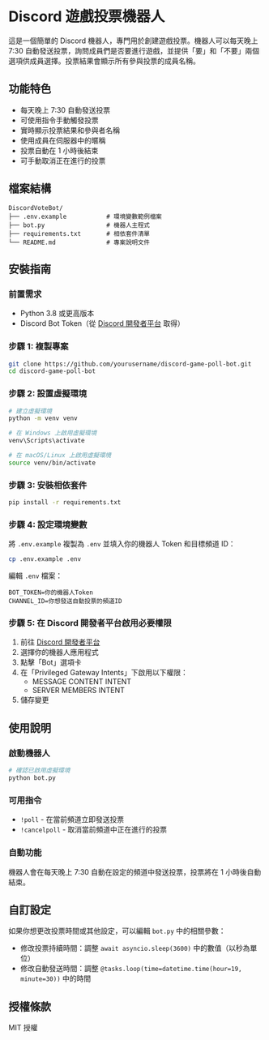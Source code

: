 # Discord 遊戲投票機器人

這是一個簡單的 Discord 機器人，專門用於創建遊戲投票。機器人可以每天晚上 7:30 自動發送投票，詢問成員們是否要進行遊戲，並提供「要」和「不要」兩個選項供成員選擇。投票結果會顯示所有參與投票的成員名稱。

## 功能特色

- 每天晚上 7:30 自動發送投票
- 可使用指令手動觸發投票
- 實時顯示投票結果和參與者名稱
- 使用成員在伺服器中的暱稱
- 投票自動在 1 小時後結束
- 可手動取消正在進行的投票

## 檔案結構

```
DiscordVoteBot/
├── .env.example           # 環境變數範例檔案
├── bot.py                 # 機器人主程式
├── requirements.txt       # 相依套件清單
└── README.md              # 專案說明文件
```

## 安裝指南

### 前置需求

- Python 3.8 或更高版本
- Discord Bot Token（從 [Discord 開發者平台](https://discord.com/developers/applications) 取得）

### 步驟 1: 複製專案

```bash
git clone https://github.com/yourusername/discord-game-poll-bot.git
cd discord-game-poll-bot
```

### 步驟 2: 設置虛擬環境

```bash
# 建立虛擬環境
python -m venv venv

# 在 Windows 上啟用虛擬環境
venv\Scripts\activate

# 在 macOS/Linux 上啟用虛擬環境
source venv/bin/activate
```

### 步驟 3: 安裝相依套件

```bash
pip install -r requirements.txt
```

### 步驟 4: 設定環境變數

將 `.env.example` 複製為 `.env` 並填入你的機器人 Token 和目標頻道 ID：

```bash
cp .env.example .env
```

編輯 `.env` 檔案：

```
BOT_TOKEN=你的機器人Token
CHANNEL_ID=你想發送自動投票的頻道ID
```

### 步驟 5: 在 Discord 開發者平台啟用必要權限

1. 前往 [Discord 開發者平台](https://discord.com/developers/applications)
2. 選擇你的機器人應用程式
3. 點擊「Bot」選項卡
4. 在「Privileged Gateway Intents」下啟用以下權限：
   - MESSAGE CONTENT INTENT
   - SERVER MEMBERS INTENT
5. 儲存變更

## 使用說明

### 啟動機器人

```bash
# 確認已啟用虛擬環境
python bot.py
```

### 可用指令

- `!poll` - 在當前頻道立即發送投票
- `!cancelpoll` - 取消當前頻道中正在進行的投票

### 自動功能

機器人會在每天晚上 7:30 自動在設定的頻道中發送投票，投票將在 1 小時後自動結束。

## 自訂設定

如果你想更改投票時間或其他設定，可以編輯 `bot.py` 中的相關參數：

- 修改投票持續時間：調整 `await asyncio.sleep(3600)` 中的數值（以秒為單位）
- 修改自動發送時間：調整 `@tasks.loop(time=datetime.time(hour=19, minute=30))` 中的時間

## 授權條款

MIT 授權
